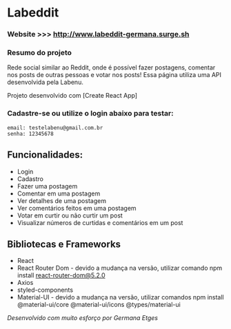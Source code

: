 # Labeddit

### Website >>> http://www.labeddit-germana.surge.sh

### Resumo do projeto
Rede social similar ao Reddit, onde é possível fazer postagens, comentar nos posts de outras pessoas e votar nos posts!
Essa página utiliza uma API desenvolvida pela Labenu.

Projeto desenvolvido com [Create React App]

### Cadastre-se ou utilize o login abaixo para testar: 
```
email: testelabenu@gmail.com.br
senha: 12345678
```

## Funcionalidades:
* Login
* Cadastro
* Fazer uma postagem
* Comentar em uma postagem
* Ver detalhes de uma postagem
* Ver comentários feitos em uma postagem
* Votar em curtir ou não curtir um post
* Visualizar números de curtidas e comentários em um post

## Bibliotecas e Frameworks
* React
* React Router Dom - devido a mudança na versão, utilizar comando npm install react-router-dom@5.2.0
* Axios
* styled-components
* Material-UI - devido a mudança na versão, utilizar comandos npm install @material-ui/core @material-ui/icons @types/material-ui


*Desenvolvido com muito esforço por Germana Etges*
